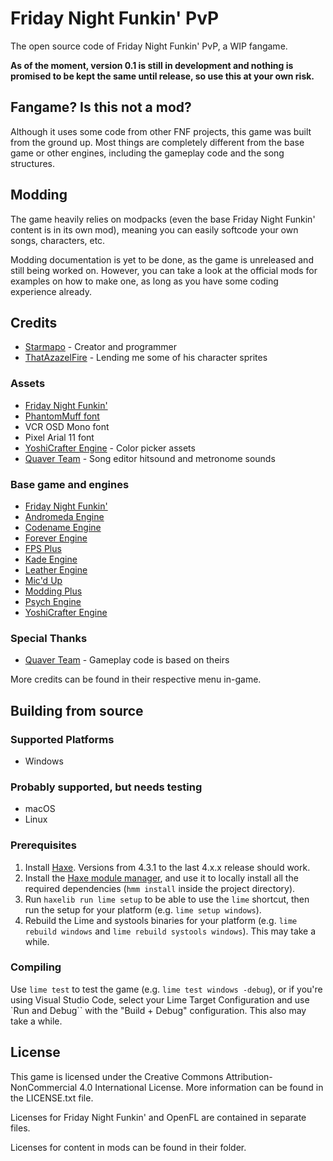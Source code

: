 # Friday Night Funkin' PvP

The open source code of Friday Night Funkin' PvP, a WIP fangame.

**As of the moment, version 0.1 is still in development and nothing is promised to be kept the same until release, so use this at your own risk.**

## Fangame? Is this not a mod?

Although it uses some code from other FNF projects, this game was built from the ground up. Most things are completely different from the base game or other engines, including the gameplay code and the song structures.

## Modding

The game heavily relies on modpacks (even the base Friday Night Funkin' content is in its own mod), meaning you can easily softcode your own songs, characters, etc.

Modding documentation is yet to be done, as the game is unreleased and still being worked on. However, you can take a look at the official mods for examples on how to make one, as long as you have some coding experience already.

## Credits

- [Starmapo](https://starmapo.carrd.co/) - Creator and programmer
- [ThatAzazelFire](https://linktr.ee/thatazazelfire) - Lending me some of his character sprites

### Assets

- [Friday Night Funkin'](https://github.com/FunkinCrew/Funkin)
- [PhantomMuff font](https://gamebanana.com/tools/7763)
- VCR OSD Mono font
- Pixel Arial 11 font
- [YoshiCrafter Engine](https://github.com/FNF-CNE-Devs/YoshiCrafterEngine) - Color picker assets
- [Quaver Team](https://github.com/Quaver/Quaver) - Song editor hitsound and metronome sounds

### Base game and engines

- [Friday Night Funkin'](https://github.com/FunkinCrew/Funkin)
- [Andromeda Engine](https://github.com/nebulazorua/andromeda-engine-legacy)
- [Codename Engine](https://github.com/FNF-CNE-Devs/CodenameEngine)
- [Forever Engine](https://github.com/SomeKitten/Forever-Engine)
- [FPS Plus](https://github.com/ThatRozebudDude/FPS-Plus-Public)
- [Kade Engine](https://github.com/Kade-github/Kade-Engine)
- [Leather Engine](https://github.com/Leather128/LeatherEngine)
- [Mic'd Up](https://github.com/Verwex/Funkin-Mic-d-Up-SC)
- [Modding Plus](https://github.com/FunkinModdingPlus/ModdingPlus)
- [Psych Engine](https://github.com/ShadowMario/FNF-PsychEngine)
- [YoshiCrafter Engine](https://github.com/FNF-CNE-Devs/YoshiCrafterEngine)

### Special Thanks

- [Quaver Team](https://github.com/Quaver/Quaver) - Gameplay code is based on theirs

More credits can be found in their respective menu in-game.

## Building from source

### Supported Platforms

- Windows

### Probably supported, but needs testing

- macOS
- Linux

### Prerequisites

1. Install [Haxe](https://haxe.org/download/). Versions from 4.3.1 to the last 4.x.x release should work.
2. Install the [Haxe module manager](https://lib.haxe.org/p/hmm/), and use it to locally install all the required dependencies (`hmm install` inside the project directory).
3. Run `haxelib run lime setup` to be able to use the `lime` shortcut, then run the setup for your platform (e.g. `lime setup windows`).
4. Rebuild the Lime and systools binaries for your platform (e.g. `lime rebuild windows` and `lime rebuild systools windows`). This may take a while.

### Compiling

Use `lime test` to test the game (e.g. `lime test windows -debug`), or if you're using Visual Studio Code, select your Lime Target Configuration and use `Run and Debug`` with the "Build + Debug" configuration. This also may take a while.

## License

This game is licensed under the Creative Commons Attribution-NonCommercial 4.0 International License. More information can be found in the LICENSE.txt file.

Licenses for Friday Night Funkin' and OpenFL are contained in separate files.

Licenses for content in mods can be found in their folder.
